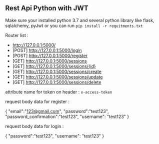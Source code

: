 ## Rest Api Python with JWT

Make sure your installed python 3.7 and several python library like flask, sqlalchemy, pyJwt or you can run `pip install -r requitments.txt`

Router list :
* http://127.0.0.1:5000/
* [POST] http://127.0.0.1:5000/login
* [POST] http://127.0.0.1:5000/register
* [GET] http://127.0.0.1:5000/sessions
* [GET] http://127.0.0.1:5000/sessions/{id}
* [GET] http://127.0.0.1:5000/sessions/create
* [GET] http://127.0.0.1:5000/sessions/update
* [GET] http://127.0.0.1:5000/sessions/delete

attribute name for token on header : `x-access-token`

request body data for register :


{
	"email":"123@gmail.com",
	"password":"test123",
	"password_confirmation":"test123",
	"username": "test123"
}

request body data for login :

{
	"password":"test123",
	"username": "test123"
}